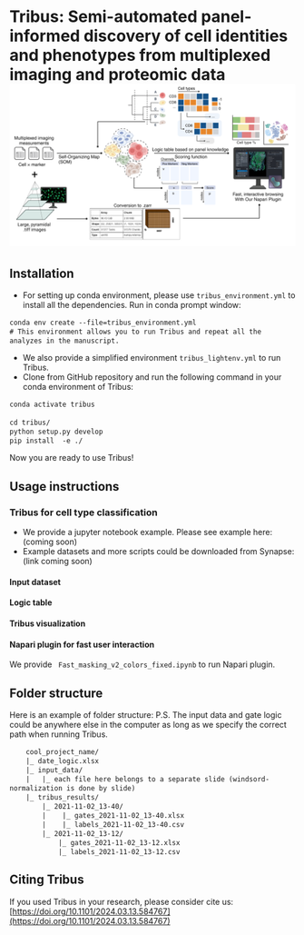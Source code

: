 # Tribus: **Semi-automated panel-informed discovery of cell identities and phenotypes from multiplexed imaging and proteomic data**![img](./Tribus_workflow.png)

## Installation

* For setting up conda environment, please use ``tribus_environment.yml`` to install all the dependencies. Run in conda prompt window:

```
conda env create --file=tribus_environment.yml
# This environment allows you to run Tribus and repeat all the analyzes in the manuscript. 
```

* We also provide a simplified environment `tribus_lightenv.yml` to run Tribus.
* Clone from GitHub repository and run the following command in your conda environment of Tribus:

```
conda activate tribus

cd tribus/
python setup.py develop
pip install  -e ./
```

Now you are ready to use Tribus!

## Usage instructions

### Tribus for cell type classification

* We provide a jupyter notebook example. Please see example here: (coming soon)
* Example datasets and more scripts could be downloaded from Synapse: (link coming soon)

#### Input dataset

#### Logic table

#### Tribus visualization

#### Napari plugin for fast user interaction

We provide ` Fast_masking_v2_colors_fixed.ipynb` to run Napari plugin. 

## Folder structure

Here is an example of folder structure:
P.S. The input data and gate logic could be anywhere else in the computer as long as we specify the correct path when running Tribus.

```
    cool_project_name/
    |_ date_logic.xlsx
    |_ input_data/
    |   |_ each file here belongs to a separate slide (windsord-normalization is done by slide)
    |_ tribus_results/
        |_ 2021-11-02_13-40/
        |    |_ gates_2021-11-02_13-40.xlsx
        |    |_ labels_2021-11-02_13-40.csv
        |_ 2021-11-02_13-12/
            |_ gates_2021-11-02_13-12.xlsx
            |_ labels_2021-11-02_13-12.csv
```

## Citing Tribus

If you used Tribus in your research, please consider cite us: [https://doi.org/10.1101/2024.03.13.584767](https://doi.org/10.1101/2024.03.13.584767)
